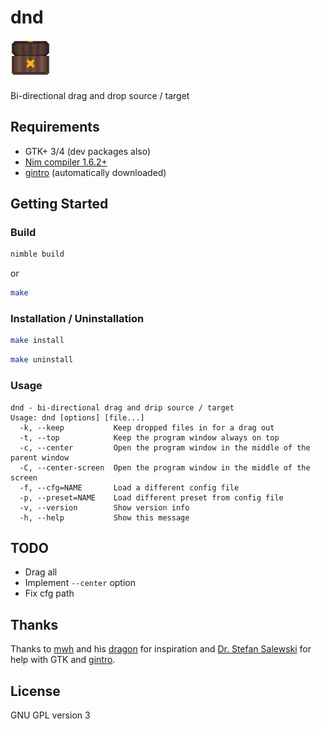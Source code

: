 # dnd

![dnd logo](resources/dnd.png "dnd logo")

Bi-directional drag and drop source / target 

## Requirements

 - GTK+ 3/4 (dev packages also)
 - [Nim compiler 1.6.2+](https://nim-lang.org/)
 - [gintro](https://github.com/StefanSalewski/gintro/) (automatically downloaded)

## Getting Started

### Build

```sh
nimble build
```
or
```sh
make
```

### Installation / Uninstallation

```sh
make install
```
```sh
make uninstall
```

### Usage
```
dnd - bi-directional drag and drip source / target
Usage: dnd [options] [file...]
  -k, --keep           Keep dropped files in for a drag out
  -t, --top            Keep the program window always on top
  -c, --center         Open the program window in the middle of the parent window
  -C, --center-screen  Open the program window in the middle of the screen
  -f, --cfg=NAME       Load a different config file
  -p, --preset=NAME    Load different preset from config file
  -v, --version        Show version info
  -h, --help           Show this message
```

## TODO

- Drag all
- Implement `--center` option
- Fix cfg path

## Thanks

Thanks to [mwh](https://github.com/mwh) and his [dragon](https://github.com/mwh/dragon) for inspiration and [Dr. Stefan Salewski](https://github.com/StefanSalewski) for help with GTK and [gintro](https://github.com/StefanSalewski/gintro/).

## License

GNU GPL version 3